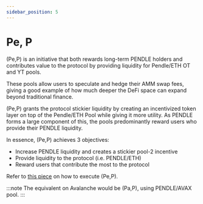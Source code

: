 ```yaml
---
sidebar_position: 5
---
```


# Pe, P

(Pe,P) is an initiative that both rewards long-term PENDLE holders and contributes value to the protocol by providing liquidity for Pendle/ETH OT and YT pools.

These pools allow users to speculate and hedge their AMM swap fees, giving a good example of how much deeper the DeFi space can expand beyond traditional finance.

(Pe,P) grants the protocol stickier liquidity by creating an incentivized token layer on top of the Pendle/ETH Pool while giving it more utility. As PENDLE forms a large component of this, the pools predominantly reward users who provide their PENDLE liquidity.

In essence, (Pe,P) achieves 3 objectives:

* Increase PENDLE liquidity and creates a stickier pool-2 incentive
* Provide liquidity to the protocol (i.e. PENDLE/ETH)
* Reward users that contribute the most to the protocol

Refer to [this piece](https://medium.com/pendle/pe-p-tutorial-2d49f9c0e2aa) on how to execute (Pe,P).

:::note
The equivalent on Avalanche would be (Pa,P), using PENDLE/AVAX pool.
:::
